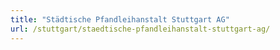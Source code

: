 ```yaml
---
title: "Städtische Pfandleihanstalt Stuttgart AG"
url: /stuttgart/staedtische-pfandleihanstalt-stuttgart-ag/
---
```

